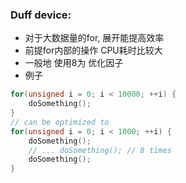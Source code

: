 ### Duff device:
+ 对于大数据量的for, 展开能提高效率
+ 前提for内部的操作 CPU耗时比较大
+ 一般地 使用8为 优化因子
+ 例子
```c
for(unsigned i = 0; i < 10000; ++i) {
    doSomething();
}
// can be optimized to
for(unsigned i = 0; i < 1000; ++i) {
    doSomething();
    // ... doSomething(); // 8 times
    doSomething();
}
```

